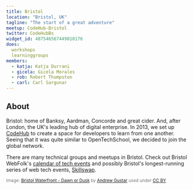 ```yaml
---
title: Bristol
location: "Bristol, UK"
tagline: "The start of a great adventure"
meetup: CodeHub-Bristol
twitter: CodeHubBs
widget_id: 487546567449010176
does:
  workshops
  learninggroups
members:
  - katja: Katja Durrani
  - gicela: Gicela Morales
  - rob: Robert Thumpston
  - carl: Carl Sargunar
---
```


## About

Bristol: home of Banksy, Aardman, Concorde and great cider. And, after London, the UK's leading hub of digital enterprise. In 2013, we set up [CodeHub](http://www.codehub.org.uk) to create a space for developers to learn from one another. Seeing that it was quite similar to OpenTechSchool, we decided to join the global network.

There are many technical groups and meetups in Bristol. Check out Bristol WebFolk's [calendar of tech events](http://bristolwebfolk.github.io/calendar/) and possibly Bristol's longest-running series of web tech events, [Skillswap](http://bristolskillswap.org/).

<span style="color: #777; font-size: smaller">Image: [Bristol Waterfront - Dawn or Dusk](https://www.flickr.com/photos/andrewgustar/11858749486) by [Andrew Gustar](https://www.flickr.com/photos/andrewgustar/) used under [CC BY](http://creativecommons.org/licenses/by/2.0/)</span>
